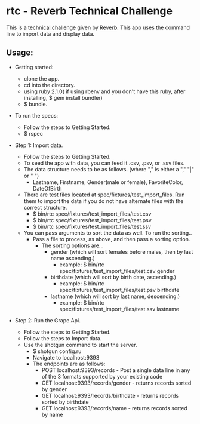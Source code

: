 rtc - Reverb Technical Challenge
================================
This is a [technical challenge](http://reverb.com/page/dev-challenge) given by [Reverb](http://reverb.com/). This app uses the command line to import data and display data.

Usage:
------
- Getting started:
  + clone the app.
  + cd into the directory.
  + using ruby 2.1.0( if using rbenv and you don't have this ruby, after installing, $ gem install bundler)
  + $ bundle.

- To run the specs:
  + Follow the steps to Getting Started.
  + $ rspec

- Step 1: Import data.
  + Follow the steps to Getting Started.
  + To seed the app with data, you can feed it .csv, .psv, or .ssv files.
  + The data structure needs to be as follows. (where "," is either a "," "|" or " ")
    - Lastname, Firstname, Gender(male or female), FavoriteColor, DateOfBirth
  + There are test files located at spec/fixtures/test_import_files.  Run them to import the data if you do not have alternate files with the correct structure.
    - $ bin/rtc spec/fixtures/test_import_files/test.csv
    - $ bin/rtc spec/fixtures/test_import_files/test.psv
    - $ bin/rtc spec/fixtures/test_import_files/test.ssv
  + You can pass arguments to sort the data as well.  To run the sorting..
    - Pass a file to process, as above, and then pass a sorting option.
      + The sorting options are...
        - gender (which will sort females before males, then by last name ascending.)
          + example: $ bin/rtc spec/fixtures/test_import_files/test.csv gender
        - birthdate (which will sort by birth date, ascending.)
          + example: $ bin/rtc spec/fixtures/test_import_files/test.psv birthdate
        - lastname (which will sort by last name, descending.)
          + example: $ bin/rtc spec/fixtures/test_import_files/test.ssv lastname

- Step 2: Run the Grape Api.
  + Follow the steps to Getting Started.
  + Follow the steps to Import data.
  + Use the shotgun command to start the server.
    - $ shotgun config.ru
    - Navigate to localhost:9393
    - The endpoints are as follows:
      + POST localhost:9393/records - Post a single data line in any of the 3 formats supported by your existing code
      + GET localhost:9393/records/gender - returns records sorted by gender
      + GET localhost:9393/records/birthdate - returns records sorted by birthdate
      + GET localhost:9393/records/name - returns records sorted by name
